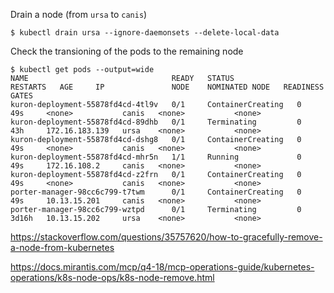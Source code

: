 

Drain a node (from `ursa` to `canis`)

```
$ kubectl drain ursa --ignore-daemonsets --delete-local-data
```

Check the transioning of the pods to the remaining node

```
$ kubectl get pods --output=wide
NAME                                READY   STATUS              RESTARTS   AGE     IP               NODE    NOMINATED NODE   READINESS GATES
kuron-deployment-55878fd4cd-4tl9v   0/1     ContainerCreating   0          49s     <none>           canis   <none>           <none>
kuron-deployment-55878fd4cd-89dhb   0/1     Terminating         0          43h     172.16.183.139   ursa    <none>           <none>
kuron-deployment-55878fd4cd-dshg8   0/1     ContainerCreating   0          49s     <none>           canis   <none>           <none>
kuron-deployment-55878fd4cd-mhr5n   1/1     Running             0          49s     172.16.108.2     canis   <none>           <none>
kuron-deployment-55878fd4cd-z2frn   0/1     ContainerCreating   0          49s     <none>           canis   <none>           <none>
porter-manager-98cc6c799-t7twm      0/1     ContainerCreating   0          49s     10.13.15.201     canis   <none>           <none>
porter-manager-98cc6c799-wztpd      0/1     Terminating         0          3d16h   10.13.15.202     ursa    <none>           <none>
```


https://stackoverflow.com/questions/35757620/how-to-gracefully-remove-a-node-from-kubernetes

https://docs.mirantis.com/mcp/q4-18/mcp-operations-guide/kubernetes-operations/k8s-node-ops/k8s-node-remove.html
